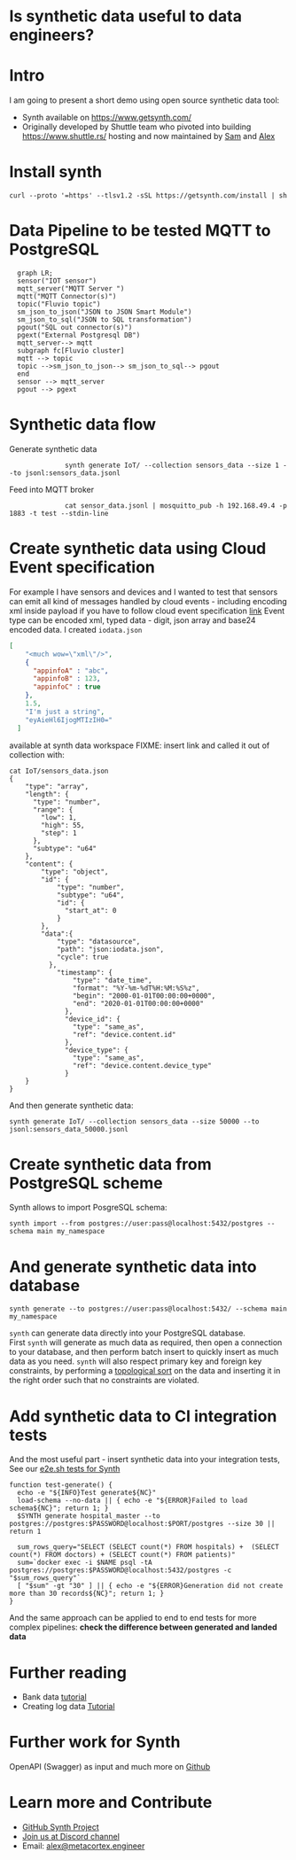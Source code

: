 # Is synthetic data useful to data engineers?

# Intro

I am going to present a short demo using open source synthetic data tool:

* Synth available on https://www.getsynth.com/
* Originally developed by Shuttle team who pivoted into building https://www.shuttle.rs/ hosting and now maintained by [Sam](https://github.com/iamwacko) and [Alex](https://github.com/alexmikhalev/)

# Install synth
```
curl --proto '=https' --tlsv1.2 -sSL https://getsynth.com/install | sh
```

# Data Pipeline to be tested MQTT to PostgreSQL

``` mermaid
  graph LR;
  sensor("IOT sensor")
  mqtt_server("MQTT Server ")
  mqtt("MQTT Connector(s)")
  topic("Fluvio topic")
  sm_json_to_json("JSON to JSON Smart Module")
  sm_json_to_sql("JSON to SQL transformation")
  pgout("SQL out connector(s)")
  pgext("External Postgresql DB")
  mqtt_server--> mqtt
  subgraph fc[Fluvio cluster]
  mqtt --> topic
  topic -->sm_json_to_json--> sm_json_to_sql--> pgout
  end
  sensor --> mqtt_server
  pgout --> pgext
```

# Synthetic data flow
Generate synthetic data
```
			  synth generate IoT/ --collection sensors_data --size 1 --to jsonl:sensors_data.jsonl
```

Feed into MQTT broker

```
			  cat sensor_data.jsonl | mosquitto_pub -h 192.168.49.4 -p 1883 -t test --stdin-line
```

# Create synthetic data using Cloud Event specification
For example I have sensors and devices and I wanted to test that sensors can emit all kind of messages handled by cloud events - including encoding xml inside payload
if you have to follow cloud event specification [link](https://github.com/cloudevents/spec/blob/v1.0.2/cloudevents/spec.md#event-data)
Event type can be encoded xml, typed data - digit, json array and  base24 encoded data.
I created `iodata.json`

``` json
[
    "<much wow=\"xml\"/>",
    {
      "appinfoA" : "abc",
      "appinfoB" : 123,
      "appinfoC" : true
    },
    1.5,
    "I'm just a string",
    "eyAieHl6IjogMTIzIH0="
  ]
```
available at synth data workspace FIXME: insert link
and called it out of collection with:
```
cat IoT/sensors_data.json
{
    "type": "array",
    "length": {
      "type": "number",
      "range": {
        "low": 1,
        "high": 55,
        "step": 1
      },
      "subtype": "u64"
    },
    "content": {
        "type": "object",
        "id": {
            "type": "number",
            "subtype": "u64",
            "id": {
              "start_at": 0
            }
        },
        "data":{
            "type": "datasource",
            "path": "json:iodata.json",
            "cycle": true
          },
            "timestamp": {
                "type": "date_time",
                "format": "%Y-%m-%dT%H:%M:%S%z",
                "begin": "2000-01-01T00:00:00+0000",
                "end": "2020-01-01T00:00:00+0000"
              },
              "device_id": {
                "type": "same_as",
                "ref": "device.content.id"
              },
              "device_type": {
                "type": "same_as",
                "ref": "device.content.device_type"
              }
    }
}
```

And then generate synthetic data:
```
synth generate IoT/ --collection sensors_data --size 50000 --to jsonl:sensors_data_50000.jsonl
```

# Create synthetic data from PostgreSQL scheme

Synth allows to import PosgreSQL schema:
```
synth import --from postgres://user:pass@localhost:5432/postgres --schema main my_namespace
```

# And generate synthetic data into database

```
synth generate --to postgres://user:pass@localhost:5432/ --schema main my_namespace
```
`synth` can generate data directly into your PostgreSQL database. First `synth` will generate as much data as required, then open a connection to your database, and then perform batch insert to quickly insert as much data as you need.
`synth` will also respect primary key and foreign key constraints, by performing a [topological sort](https://en.wikipedia.org/wiki/Topological_sorting) on the data and inserting it in the right order such that no constraints are violated.

# Add synthetic data to CI integration tests

And the most useful part - insert synthetic data into your integration tests,
See our [e2e.sh tests for Synth](https://github.com/shuttle-hq/synth/blob/14d41a7704f463b28a9d56a230c620d59dde5470/synth/testing_harness/postgres/e2e.sh#L44)

```
function test-generate() {
  echo -e "${INFO}Test generate${NC}"
  load-schema --no-data || { echo -e "${ERROR}Failed to load schema${NC}"; return 1; }
  $SYNTH generate hospital_master --to postgres://postgres:$PASSWORD@localhost:$PORT/postgres --size 30 || return 1

  sum_rows_query="SELECT (SELECT count(*) FROM hospitals) +  (SELECT count(*) FROM doctors) + (SELECT count(*) FROM patients)"
  sum=`docker exec -i $NAME psql -tA postgres://postgres:$PASSWORD@localhost:5432/postgres -c "$sum_rows_query"`
  [ "$sum" -gt "30" ] || { echo -e "${ERROR}Generation did not create more than 30 records${NC}"; return 1; }
}
```

And the same approach can be applied to end to end tests for more complex pipelines: **check the difference between generated and landed data**

# Further reading
* Bank data [tutorial](https://www.getsynth.com/docs/examples/bank)
* Creating log data [Tutorial](https://www.getsynth.com/docs/tutorials/creating-logs-with-synth)

# Further work for Synth
OpenAPI (Swagger) as input and much more on [Github](https://github.com/getsynth/synth)

# Learn more and Contribute
* [GitHub Synth Project](https://github.com/getsynth/synth)
* [Join us at Discord channel ](https://discord.gg/ANMJyYGHhN)
* Email: alex@metacortex.engineer

